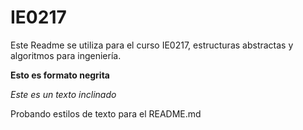 # IE0217

Este Readme se utiliza para el curso IE0217, estructuras abstractas y algoritmos para ingeniería.

**Esto es formato negrita**

_Este es un texto inclinado_

Probando estilos de texto para el README.md